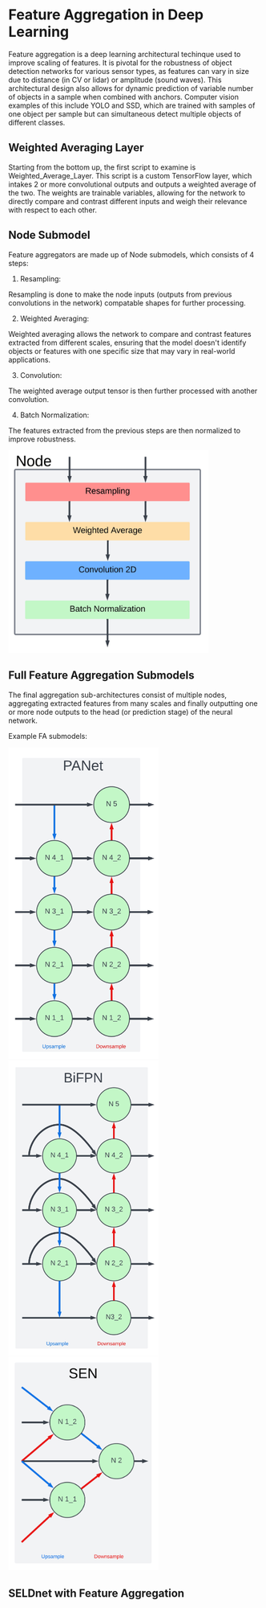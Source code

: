 # Feature Aggregation in Deep Learning
Feature aggregation is a deep learning architectural techinque used to improve scaling of features. It is pivotal for the robustness of object detection networks for various sensor types, as features can vary in size due to distance (in CV or lidar) or amplitude (sound waves). This architectural design also allows for dynamic prediction of variable number of objects in a sample when combined with anchors. Computer vision examples of this include YOLO and SSD, which are trained with samples of one object per sample but can simultaneous detect multiple objects of different classes.

## Weighted Averaging Layer
Starting from the bottom up, the first script to examine is Weighted_Average_Layer. This script is a custom TensorFlow layer, which intakes 2 or more convolutional outputs and outputs a weighted average of the two. The weights are trainable variables, allowing for the network to directly compare and contrast different inputs and weigh their relevance with respect to each other.

## Node Submodel
Feature aggregators are made up of Node submodels, which consists of 4 steps:

1) Resampling:

Resampling is done to make the node inputs (outputs from previous convolutions in the network) compatable shapes for further processing.

2) Weighted Averaging:

Weighted averaging allows the network to compare and contrast features extracted from different scales, ensuring that the model doesn't identify objects or features with one specific size that may vary in real-world applications.

3) Convolution:

The weighted average output tensor is then further processed with another convolution.

4) Batch Normalization:

The features extracted from the previous steps are then normalized to improve robustness.

<img src="Images/Node Diagram.jpg" width="400">

## Full Feature Aggregation Submodels
The final aggregation sub-architectures consist of multiple nodes, aggregating extracted features from many scales and finally outputting one or more node outputs to the head (or prediction stage) of the neural network.

Example FA submodels:

<img src="Images/PANet.jpg" width="300">


<img src="Images/BiFPN.jpg" width="300">


<img src="Images/SEN.png" width="300">


## SELDnet with Feature Aggregation
